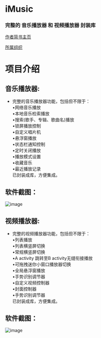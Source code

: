# **iMusic**
### 完整的 音乐播放器 和 视频播放器 封装库
[作者简书主页](https://www.jianshu.com/u/6a64162caadd)

[所属组织](https://github.com/feiyouAndroidTeam)
# 项目介绍
## 音乐播放器:
* 完整的音乐播放器功能，包括但不限于：</br>
    •网络音乐播放</br>
    •本地音乐检索播放</br>
    •搜索(歌手、专辑、歌曲名)播放</br>
    •锁屏播放控制</br>
    •自定义唱片机</br>
    •悬浮窗播放</br>
    •状态栏通知控制</br>
    •定时关闭播放</br>
    •播放模式设置</br>
    •收藏音乐</br>
    •最近播放记录</br>
已封装成库，方便集成。
## 软件截图：
![image](https://github.com/Yuye584312311/IMusic/blob/master/ScreenPhoto/%E6%88%AA%E5%B1%8F_20190417_162126.jpg)

## 视频播放器:
* 完整的视频播放器功能，包括但不限于：</br>
    •列表播放</br>
    •列表横竖屏切换</br>
    •常规横竖屏切换</br>
    •A activity 跳转至B activity无缝衔接播放</br>
    •可拖拽迷你小窗口播放器切换</br>
    •全局悬浮窗播放</br>
    •手势识别调节器</br>
    •自定义视频控制器</br>
    •封面控制器</br>
    •手势识别调节器</br>
已封装成库，方便集成。
## 软件截图：
![image](https://github.com/Yuye584312311/IMusic/blob/master/ScreenPhoto/%E6%88%AA%E5%B1%8F_20190417_162351.jpg)